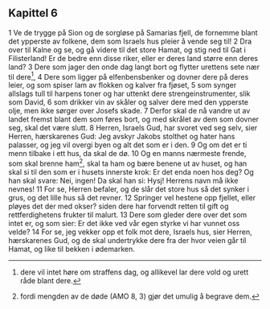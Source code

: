 ## Kapittel 6

1 Ve de trygge på Sion og de sorgløse på Samarias fjell, de fornemme blant det ypperste av folkene, dem som Israels hus pleier å vende seg til!
2 Dra over til Kalne og se, og gå videre til det store Hamat, og stig ned til Gat i Filisterland! Er de bedre enn disse riker, eller er deres land større enn deres land?
3 Dere som jager den onde dag langt bort og flytter urettens sete nær til dere[^1],
4 Dere som ligger på elfenbensbenker og dovner dere på deres leier, og som spiser lam av flokken og kalver fra fjøset,
5 som synger allslags tull til harpens toner og har uttenkt dere strengeinstrumenter, slik som David,
6 som drikker vin av skåler og salver dere med den ypperste olje, men ikke sørger over Josefs skade.
7 Derfor skal de nå vandre ut av landet fremst blant dem som føres bort, og med skrålet av dem som dovner seg, skal det være slutt.
8 Herren, Israels Gud, har svoret ved seg selv, sier Herren, hærskarenes Gud: Jeg avskyr Jakobs stolthet og hater hans palasser, og jeg vil overgi byen og alt det som er i den.
9 Og om det er ti menn tilbake i ett hus, da skal de dø.
10 Og en manns nærmeste frende, som skal brenne ham[^2], skal ta ham og bære benene ut av huset, og han skal si til den som er i husets innerste krok: Er det enda noen hos deg? Og han skal svare: Nei, ingen! Da skal han si: Hysj! Herrens navn må ikke nevnes!
11 For se, Herren befaler, og de slår det store hus så det synker i grus, og det lille hus så det revner.
12 Springer vel hestene opp fjellet, eller pløyes det der med okser? siden dere har forvendt retten til gift og rettferdighetens frukter til malurt.
13 Dere som gleder dere over det som intet er, og som sier: Er det ikke ved vår egen styrke vi har vunnet oss velde?
14 For se, jeg vekker opp et folk mot dere, Israels hus, sier Herren, hærskarenes Gud, og de skal undertrykke dere fra der hvor veien går til Hamat, og like til bekken i ødemarken.

[^1]:  dere vil intet høre om straffens dag, og allikevel lar dere vold og urett råde blant dere.
[^2]:  fordi mengden av de døde (AMO 8, 3) gjør det umulig å begrave dem.
